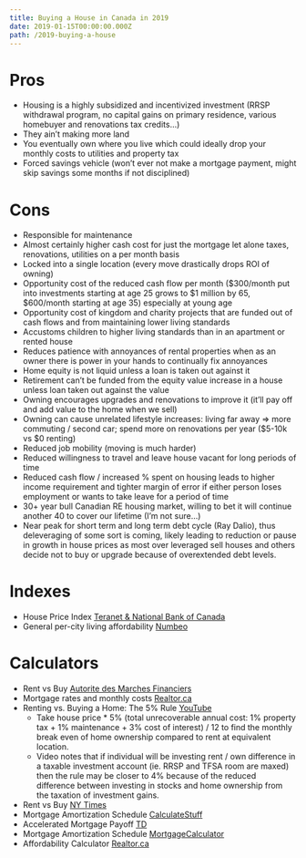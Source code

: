 ```yaml
---
title: Buying a House in Canada in 2019
date: 2019-01-15T00:00:00.000Z
path: /2019-buying-a-house
---
```

# Pros

* Housing is a highly subsidized and incentivized investment (RRSP withdrawal program, no capital gains on primary residence, various homebuyer and renovations tax credits...)
* They ain’t making more land
* You eventually own where you live which could ideally drop your monthly costs to utilities and property tax
* Forced savings vehicle (won’t ever not make a mortgage payment, might skip savings some months if not disciplined)

# Cons

* Responsible for maintenance
* Almost certainly higher cash cost for just the mortgage let alone taxes, renovations, utilities on a per month basis
* Locked into a single location (every move drastically drops ROI of owning)
* Opportunity cost of the reduced cash flow per month ($300/month put into investments starting at age 25 grows to $1 million by 65, $600/month starting at age 35) especially at young age
* Opportunity cost of kingdom and charity projects that are funded out of cash flows and from maintaining lower living standards
* Accustoms children to higher living standards than in an apartment or rented house
* Reduces patience with annoyances of rental properties when as an owner there is power in your hands to continually fix annoyances
* Home equity is not liquid unless a loan is taken out against it
* Retirement can’t be funded from the equity value increase in a house unless loan taken out against the value
* Owning encourages upgrades and renovations to improve it (it’ll pay off and add value to the home when we sell)
* Owning can cause unrelated lifestyle increases: living far away => more commuting / second car; spend more on renovations per year ($5-10k vs $0 renting)
* Reduced job mobility (moving is much harder)
* Reduced willingness to travel and leave house vacant for long periods of time
* Reduced cash flow / increased % spent on housing leads to higher income requirement and tighter margin of error if either person loses employment or wants to take leave for a period of time
* 30+ year bull Canadian RE housing market, willing to bet it will continue another 40 to cover our lifetime (I’m not sure...)
* Near peak for short term and long term debt cycle (Ray Dalio), thus deleveraging of some sort is coming, likely leading to reduction or pause in growth in house prices as most over leveraged sell houses and others decide not to buy or upgrade because of overextended debt levels.

# Indexes

* House Price Index [Teranet & National Bank of Canada](https://housepriceindex.ca/)
* General per-city living affordability [Numbeo](https://www.numbeo.com/property-investment/country_result.jsp?country=Canada)

# Calculators

* Rent vs Buy [Autorite des Marches Financiers](https://lautorite.qc.ca/en/general-public/calculators-and-tools/calculators/buy-or-rent-a-residence/)
* Mortgage rates and monthly costs [Realtor.ca](https://www.realtor.ca/calculator.aspx)
* Renting vs. Buying a Home: The 5% Rule [YouTube](https://youtu.be/Uwl3-jBNEd4)
  * Take house price * 5% (total unrecoverable annual cost: 1% property tax + 1% maintenance + 3% cost of interest) / 12 to find the monthly break even of home ownership compared to rent at equivalent location.
  * Video notes that if individual will be investing rent / own difference in a taxable investment account (ie. RRSP and TFSA room are maxed) then the rule may be closer to 4% because of the reduced difference between investing in stocks and home ownership from the taxation of investment gains.
* Rent vs Buy [NY Times](https://www.nytimes.com/interactive/2014/upshot/buy-rent-calculator.html)
* Mortgage Amortization Schedule [CalculateStuff](https://www.calculatestuff.com/financial/mortgage-calculator)
* Accelerated Mortgage Payoff [TD](https://tools.td.com/mortgage-payment-calculator/)
* Mortgage Amortization Schedule [MortgageCalculator](https://www.mortgagecalculator.org/)
* Affordability Calculator [Realtor.ca](https://www.realtor.ca/calculator.aspx#v=affordability)

